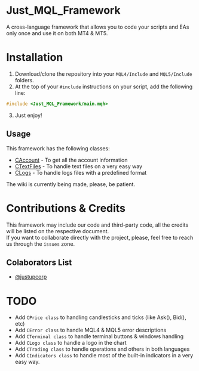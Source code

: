 # Just_MQL_Framework
A cross-language framework that allows you to code your scripts and EAs only once and use it on both MT4 &amp; MT5.

# Installation
1. Download/clone the repository into your `MQL4/Include` and `MQL5/Include` folders.
2. At the top of your `#include` instructions on your script, add the following line:
```cpp
#include <Just_MQL_Framework/main.mqh>
```
3. Just enjoy!

## Usage
This framework has the following classes:
- [CAccount](https://github.com/justupcorp/Just_MQL_Framework/wiki/CAccount) - To get all the account information
- [CTextFiles](https://github.com/justupcorp/Just_MQL_Framework/wiki/CTextFile) - To handle text files on a very easy way
- [CLogs](https://github.com/justupcorp/Just_MQL_Framework/wiki/CLogs) - To handle logs files with a predefined format

The wiki is currently being made, please, be patient.

# Contributions & Credits
This framework may include our code and third-party code, all the credits will be listed on the respective document. <br>
If you want to collaborate directly with the project, please, feel free to reach us through the `issues` zone.

## Colaborators List
- [@justupcorp](https://www.github.com/justupcorp)

# TODO
- Add `CPrice class` to handling candlesticks and ticks (like Ask(), Bid(), etc)
- Add `CError class` to handle MQL4 & MQL5 error descriptions
- Add `CTerminal class` to handle terminal buttons & windows handling
- Add `CLogo class` to handle a logo in the chart
- Add `CTrading class` to handle operations and others in both languages
- Add `CIndicators class` to handle most of the built-in indicators in a very easy way.